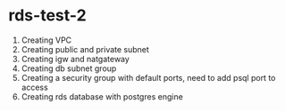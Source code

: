 # rds-test-2

1. Creating VPC
2. Creating public and private subnet
3. Creating igw and natgateway
4. Creating db subnet group
5. Creating a security group with default ports, need to add psql port to access
6. Creating rds database with postgres engine
